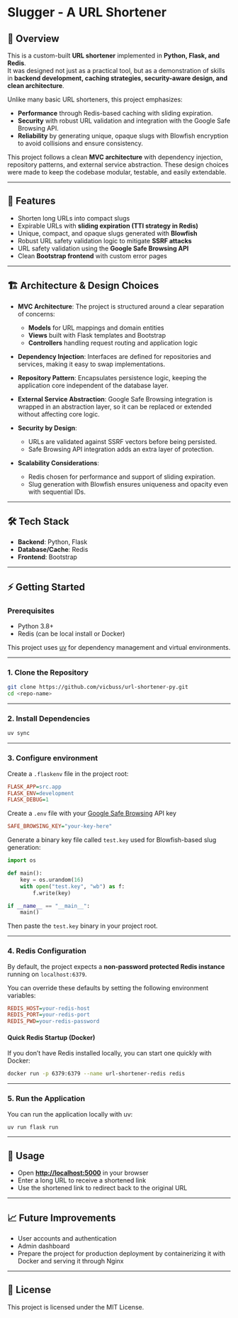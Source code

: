 # Slugger - A URL Shortener

## 📖 Overview

This is a custom-built **URL shortener** implemented in **Python, Flask, and Redis**.  
It was designed not just as a practical tool, but as a demonstration of skills in **backend development, caching strategies, security-aware design, and clean architecture**.

Unlike many basic URL shorteners, this project emphasizes:

- **Performance** through Redis-based caching with sliding expiration.
- **Security** with robust URL validation and integration with the Google Safe Browsing API.
- **Reliability** by generating unique, opaque slugs with Blowfish encryption to avoid collisions and ensure consistency.

This project follows a clean **MVC architecture** with dependency injection, repository patterns, and external service abstraction. These design choices were made to keep the codebase modular, testable, and easily extendable.

---

## 🚀 Features

- Shorten long URLs into compact slugs
- Expirable URLs with **sliding expiration (TTI strategy in Redis)**
- Unique, compact, and opaque slugs generated with **Blowfish**
- Robust URL safety validation logic to mitigate **SSRF attacks**
- URL safety validation using the **Google Safe Browsing API**
- Clean **Bootstrap frontend** with custom error pages

---
## 🏗️ Architecture & Design Choices

- **MVC Architecture**: The project is structured around a clear separation of concerns:
  - **Models** for URL mappings and domain entities
  - **Views** built with Flask templates and Bootstrap
  - **Controllers** handling request routing and application logic

- **Dependency Injection**: Interfaces are defined for repositories and services, making it easy to swap implementations.

- **Repository Pattern**: Encapsulates persistence logic, keeping the application core independent of the database layer.

- **External Service Abstraction**: Google Safe Browsing integration is wrapped in an abstraction layer, so it can be replaced or extended without affecting core logic.

- **Security by Design**: 
  - URLs are validated against SSRF vectors before being persisted.  
  - Safe Browsing API integration adds an extra layer of protection.  

- **Scalability Considerations**: 
  - Redis chosen for performance and support of sliding expiration.  
  - Slug generation with Blowfish ensures uniqueness and opacity even with sequential IDs.  
  
---

## 🛠️ Tech Stack

- **Backend**: Python, Flask
- **Database/Cache**: Redis
- **Frontend**: Bootstrap

---

## ⚡ Getting Started

### Prerequisites

- Python 3.8+
- Redis (can be local install or Docker)
    
This project uses [uv](https://docs.astral.sh/uv/) for dependency management and virtual environments.

---

### 1. Clone the Repository

```bash
git clone https://github.com/vicbuss/url-shortener-py.git
cd <repo-name>
```

---

### 2. Install Dependencies

```bash
uv sync
```

---
### 3. Configure environment

Create a `.flaskenv` file in the project root:

```ini
FLASK_APP=src.app
FLASK_ENV=development
FLASK_DEBUG=1
```

Create a `.env` file with your [Google Safe Browsing](https://developers.google.com/safe-browsing) API key

```ini
SAFE_BROWSING_KEY="your-key-here"
```

Generate a binary key file called `test.key` used for Blowfish-based slug generation:

```python
import os

def main():
    key = os.urandom(16)
    with open("test.key", "wb") as f:
        f.write(key)

if __name__ == "__main__":
    main()
```

Then paste the `test.key` binary in your project root.

---
### 4. Redis Configuration

By default, the project expects a **non-password protected Redis instance** running on `localhost:6379`.

You can override these defaults by setting the following environment variables:

```ini
REDIS_HOST=your-redis-host
REDIS_PORT=your-redis-port
REDIS_PWD=your-redis-password
```

#### Quick Redis Startup (Docker)

If you don’t have Redis installed locally, you can start one quickly with Docker:

```bash
docker run -p 6379:6379 --name url-shortener-redis redis
```

---

### 5. Run the Application

You can run the application locally with uv:

```bash
uv run flask run
```

---
## 📖 Usage

- Open **[http://localhost:5000](http://localhost:5000)** in your browser
- Enter a long URL to receive a shortened link
- Use the shortened link to redirect back to the original URL

---
## 📈 Future Improvements

- User accounts and authentication
- Admin dashboard
- Prepare the project for production deployment by containerizing it with Docker and serving it through Nginx

---
## 📜 License

This project is licensed under the MIT License.

